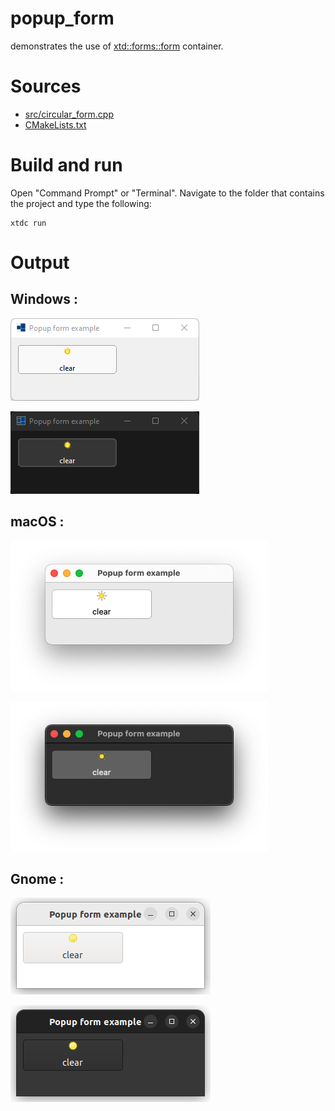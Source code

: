 # popup_form

demonstrates the use of [xtd::forms::form](https://gammasoft71.github.io/xtd/reference_guides/latest/classxtd_1_1forms_1_1form.html) container.

# Sources

* [src/circular_form.cpp](src/popup_form.cpp)
* [CMakeLists.txt](CMakeLists.txt)

# Build and run

Open "Command Prompt" or "Terminal". Navigate to the folder that contains the project and type the following:

```shell
xtdc run
```

# Output

## Windows :

![Screenshot](../../../../docs/pictures/examples/popup_form_w.png)

![Screenshot](../../../../docs/pictures/examples/popup_form_wd.png)

## macOS :

![Screenshot](../../../../docs/pictures/examples/popup_form_m.png)

![Screenshot](../../../../docs/pictures/examples/popup_form_md.png)

## Gnome :

![Screenshot](../../../../docs/pictures/examples/popup_form_g.png)

![Screenshot](../../../../docs/pictures/examples/popup_form_gd.png)
